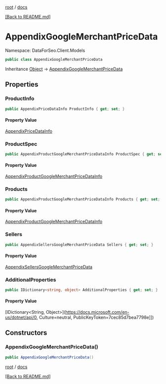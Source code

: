 [root](./../ "root") / [docs](./ "docs")

[[Back to README.md]](./../README.md "[Back to README.md]")

# AppendixGoogleMerchantPriceData

Namespace: DataForSeo.Client.Models

```csharp
public class AppendixGoogleMerchantPriceData
```

Inheritance [Object](https://docs.microsoft.com/en-us/dotnet/api/Object) → [AppendixGoogleMerchantPriceData](./AppendixGoogleMerchantPriceData.md)

## Properties

### **ProductInfo**

```csharp
public AppendixPriceDataInfo ProductInfo { get; set; }
```

#### Property Value

[AppendixPriceDataInfo](./AppendixPriceDataInfo.md)<br>

### **ProductSpec**

```csharp
public AppendixProductGoogleMerchantPriceDataInfo ProductSpec { get; set; }
```

#### Property Value

[AppendixProductGoogleMerchantPriceDataInfo](./AppendixProductGoogleMerchantPriceDataInfo.md)<br>

### **Products**

```csharp
public AppendixProductGoogleMerchantPriceDataInfo Products { get; set; }
```

#### Property Value

[AppendixProductGoogleMerchantPriceDataInfo](./AppendixProductGoogleMerchantPriceDataInfo.md)<br>

### **Sellers**

```csharp
public AppendixSellersGoogleMerchantPriceData Sellers { get; set; }
```

#### Property Value

[AppendixSellersGoogleMerchantPriceData](./AppendixSellersGoogleMerchantPriceData.md)<br>

### **AdditionalProperties**

```csharp
public IDictionary<string, object> AdditionalProperties { get; set; }
```

#### Property Value

[IDictionary&lt;String, Object&gt;](https://docs.microsoft.com/en-us/dotnet/api/0, Culture=neutral, PublicKeyToken=7cec85d7bea7798e]])<br>

## Constructors

### **AppendixGoogleMerchantPriceData()**

```csharp
public AppendixGoogleMerchantPriceData()
```

[root](./../ "root") / [docs](./ "docs")

[[Back to README.md]](./../README.md "[Back to README.md]")